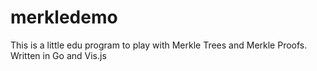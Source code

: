 # merkledemo

This is a little edu program to play with Merkle Trees and Merkle Proofs.
Written in Go and Vis.js
